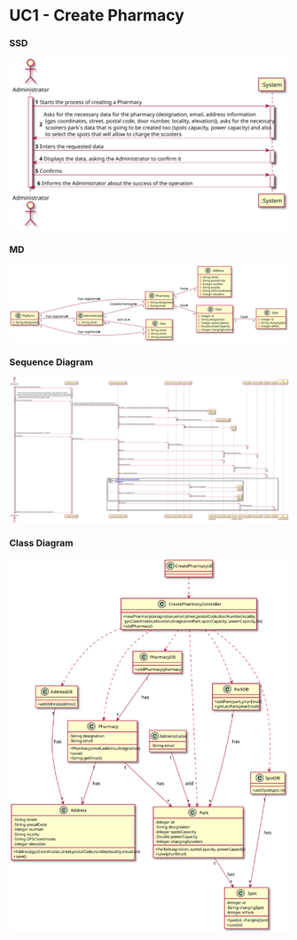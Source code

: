 # UC1 - Create Pharmacy

### SSD

![UC1_SSD.svg](UC1_SSD.svg)

### MD

![UC1_MD.svg](UC1_MD.svg)

### Sequence Diagram

![UC1_SD.svg](UC1_SD.svg)

### Class Diagram

![UC1_CD.svg](UC1_CD.svg)
